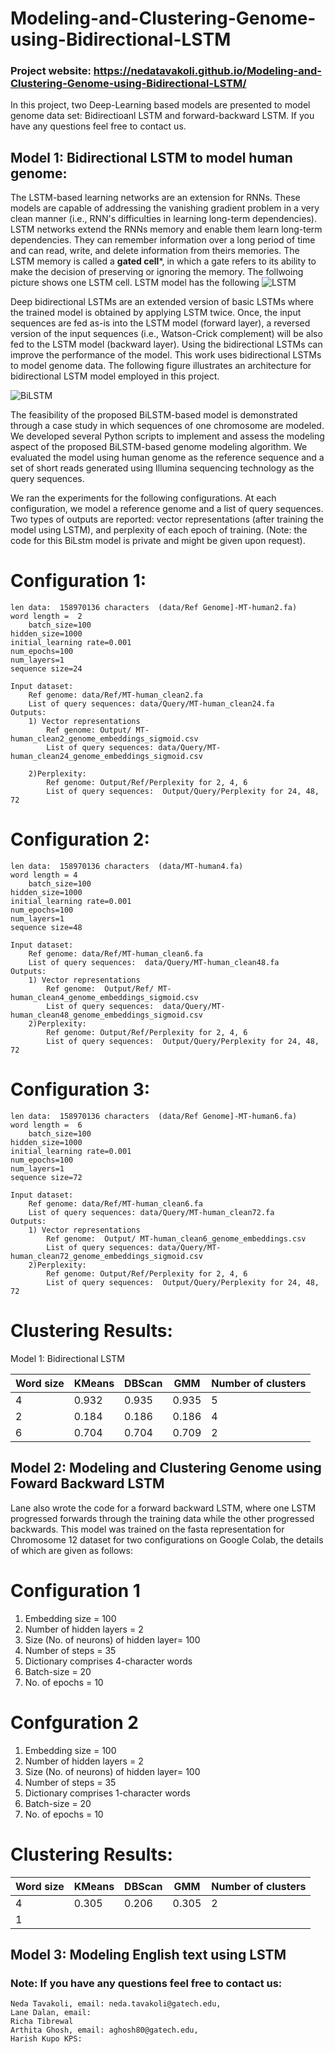 # Modeling-and-Clustering-Genome-using-Bidirectional-LSTM

### Project website: https://nedatavakoli.github.io/Modeling-and-Clustering-Genome-using-Bidirectional-LSTM/

In this project, two Deep-Learning based models are presented to model genome data set: Bidirectioanl LSTM and forward-backward LSTM. If you have any questions feel free to contact us.
##  Model 1: Bidirectional LSTM to model human genome:
The LSTM-based learning networks are an extension for RNNs. These models are capable of addressing the vanishing gradient problem in a very clean manner (i.e., RNN's difficulties in learning long-term dependencies). LSTM networks extend the RNNs memory and enable them learn long-term dependencies. They can remember information over a long period of time and can read, write, and delete information from theirs memories. The LSTM memory is called a **gated cell***, in which a gate refers to its ability to make the decision of preserving or ignoring the memory. The follwoing picture shows one LSTM cell.
LSTM model has the following 
![LSTM](CS6220-ModeilingGenome/Architecture/lstm.png)


Deep bidirectional LSTMs are an extended version of basic LSTMs where the trained model is obtained by applying LSTM twice. Once, the input sequences are fed as-is into the LSTM model (forward layer), a reversed version of the input sequences (i.e., Watson-Crick complement) will be also fed to the LSTM model (backward layer). Using the bidirectional LSTMs can improve the performance of the model. This work uses bidirectional LSTMs to model genome data. The following figure illustrates an architecture for bidirectional LSTM model employed in this project.

![BiLSTM](CS6220-ModeilingGenome/Architecture/BiLSTM.png)

The feasibility of the proposed BiLSTM-based model is demonstrated through a case study in which sequences of one chromosome are modeled. We developed several Python scripts to implement and assess the modeling aspect of the proposed BiLSTM-based genome modeling algorithm. We evaluated the model using human genome as the reference sequence and a set of short reads generated using Illumina sequencing technology as the query sequences. 


We ran the experiments for the following configurations. At each configuration, we model a reference genome and a list of query sequences. Two types of outputs are reported: vector representations (after training the model using LSTM), and perplexity of each epoch of training. (Note: the code for this BiLstm model is private and might be given upon request).


# Configuration 1:
	len data:  158970136 characters  (data/Ref Genome]-MT-human2.fa)
	word length =  2
        batch_size=100
	hidden_size=1000
	initial_learning rate=0.001
	num_epochs=100
	num_layers=1
	sequence size=24

	Input dataset:
		Ref genome: data/Ref/MT-human_clean2.fa
		List of query sequences: data/Query/MT-human_clean24.fa
	Outputs:
		1) Vector representations
			Ref genome: Output/ MT-human_clean2_genome_embeddings_sigmoid.csv
			List of query sequences: data/Query/MT-human_clean24_genome_embeddings_sigmoid.csv

		2)Perplexity: 
			Ref genome: Output/Ref/Perplexity for 2, 4, 6
			List of query sequences:  Output/Query/Perplexity for 24, 48, 72
			

# Configuration 2:
	len data:  158970136 characters  (data/MT-human4.fa)
	word length = 4
        batch_size=100
	hidden_size=1000
	initial_learning rate=0.001
	num_epochs=100
	num_layers=1
	sequence size=48

	Input dataset:
		Ref genome: data/Ref/MT-human_clean6.fa
		List of query sequences:  data/Query/MT-human_clean48.fa
	Outputs:
		1) Vector representations
			Ref genome:  Output/Ref/ MT-human_clean4_genome_embeddings_sigmoid.csv
			List of query sequences:  data/Query/MT-human_clean48_genome_embeddings_sigmoid.csv
		2)Perplexity: 
			Ref genome: Output/Ref/Perplexity for 2, 4, 6
			List of query sequences:  Output/Query/Perplexity for 24, 48, 72

			

# Configuration 3:
	len data:  158970136 characters  (data/Ref Genome]-MT-human6.fa)
	word length =  6
        batch_size=100
	hidden_size=1000
	initial_learning rate=0.001
	num_epochs=100
	num_layers=1
	sequence size=72

	Input dataset:
		Ref genome: data/Ref/MT-human_clean6.fa
		List of query sequences: data/Query/MT-human_clean72.fa
	Outputs:
		1) Vector representations
			Ref genome:  Output/ MT-human_clean6_genome_embeddings.csv
			List of query sequences: data/Query/MT-human_clean72_genome_embeddings_sigmoid.csv
		2)Perplexity: 
			Ref genome: Output/Ref/Perplexity for 2, 4, 6
			List of query sequences:  Output/Query/Perplexity for 24, 48, 72
			
			
# Clustering Results:
 Model 1: Bidirectional LSTM 

|Word size | KMeans | DBScan | GMM | Number of clusters |
|--------- | ------ | ------ | --- | ------------------ |
|4 | 0.932 | 0.935 | 0.935 | 5 |
|2 | 0.184 | 0.186 | 0.186 | 4 |
|6 | 0.704 | 0.704 | 0.709 | 2 |


##  Model 2:  Modeling and Clustering Genome using Foward Backward LSTM

Lane also wrote the code for a forward backward LSTM, where one LSTM progressed forwards through the training data while the other progressed backwards.
This model was trained on the fasta representation for Chromosome 12 dataset for two configurations on Google Colab, the details of which are given as follows:

# Configuration 1
1) Embedding size = 100
2) Number of hidden layers = 2
2) Size (No. of neurons) of hidden layer= 100
3) Number of steps = 35
4) Dictionary comprises 4-character words
5) Batch-size = 20
6) No. of epochs = 10


# Confguration 2 
1) Embedding size = 100
2) Number of hidden layers = 2
2) Size (No. of neurons) of hidden layer= 100
3) Number of steps = 35
4) Dictionary comprises 1-character words
5) Batch-size = 20
6) No. of epochs = 10

# Clustering Results:

|Word size | KMeans | DBScan | GMM | Number of clusters |
|--------- | ------ | ------ | --- | ------------------ |
| 4 | 0.305 | 0.206 | 0.305 | 2 |
| 1| |  | |  |


##  Model 3:  Modeling English text using LSTM





### Note:  If you have any questions feel free to contact us:
	Neda Tavakoli, email: neda.tavakoli@gatech.edu, 
	Lane Dalan, email:
	Richa Tibrewal
	Arthita Ghosh, email: aghosh80@gatech.edu,
	Harish Kupo KPS:
